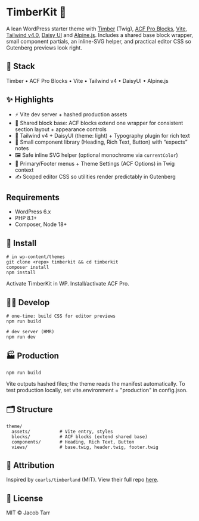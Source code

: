 # TimberKit 🚀
A lean WordPress starter theme with [Timber](https://timber.github.io/docs/v2/) (Twig), [ACF Pro Blocks](https://www.advancedcustomfields.com/resources/blocks/), [Vite](https://vite.dev/), [Tailwind v4.0](https://tailwindcss.com/), [Daisy UI](https://daisyui.com/) and [Alpine.js](https://alpinejs.dev/). Includes a shared base block wrapper, small component partials, an inline-SVG helper, and practical editor CSS so Gutenberg previews look right.

## 🧱 Stack

Timber • ACF Pro Blocks • Vite • Tailwind v4 • DaisyUI • Alpine.js

## ✨ Highlights
- ⚡ Vite dev server + hashed production assets
- 🧱 Shared block base: ACF blocks extend one wrapper for consistent section layout + appearance controls
- 🎨 Tailwind v4 + DaisyUI (theme: light) + Typography plugin for rich text
- 🧩 Small component library (Heading, Rich Text, Button) with “expects” notes
- 🖼️ Safe inline SVG helper (optional monochrome via `currentColor`)
- 🧭 Primary/Footer menus + Theme Settings (ACF Options) in Twig context
- ✍️ Scoped editor CSS so utilities render predictably in Gutenberg

## Requirements
- WordPress 6.x
- PHP 8.1+
- Composer, Node 18+

## 🚀 Install
```
# in wp-content/themes
git clone <repo> timberkit && cd timberkit
composer install
npm install
```
Activate TimberKit in WP. Install/activate ACF Pro.

## 🧑‍💻 Develop
```
# one-time: build CSS for editor previews
npm run build

# dev server (HMR)
npm run dev
```

## 🏭 Production
```
npm run build
```
Vite outputs hashed files; the theme reads the manifest automatically.
To test production locally, set vite.environment = "production" in config.json.

## 🗂️ Structure
```
theme/
  assets/           # Vite entry, styles
  blocks/           # ACF blocks (extend shared base)
  components/       # Heading, Rich Text, Button
  views/            # base.twig, header.twig, footer.twig
```

## 🙌 Attribution
Inspired by `cearls/timberland` (MIT). View their full repo [here](https://github.com/cearls/timberland).

## 📄 License
MIT © Jacob Tarr
